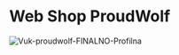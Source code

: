 # Web Shop ProudWolf


![Vuk-proudwolf-FINALNO-Profilna](https://user-images.githubusercontent.com/79508257/129090271-8b8b94ad-9f82-4e43-92a9-23fc8ddb684d.jpg)
